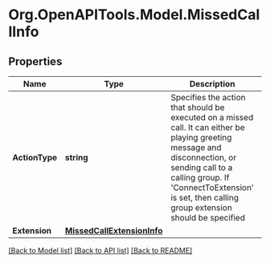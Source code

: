 
# Org.OpenAPITools.Model.MissedCallInfo

## Properties

Name | Type | Description | Notes
------------ | ------------- | ------------- | -------------
**ActionType** | **string** | Specifies the action that should be executed on a missed call. It can either be playing greeting message and disconnection, or sending call to a calling group. If &#39;ConnectToExtension&#39; is set, then calling group extension should be specified | [optional] 
**Extension** | [**MissedCallExtensionInfo**](.md) |  | [optional] 

[[Back to Model list]](../README.md#documentation-for-models)
[[Back to API list]](../README.md#documentation-for-api-endpoints)
[[Back to README]](../README.md)

